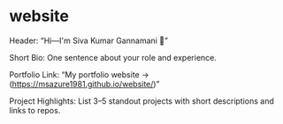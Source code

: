 # website
Header: “Hi—I'm Siva Kumar Gannamani 👋”

Short Bio: One sentence about your role and experience.

Portfolio Link: “My portfolio website → (https://msazure1981.github.io/website/)”

Project Highlights: List 3–5 standout projects with short descriptions and links to repos.
